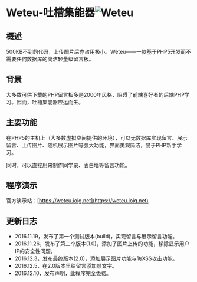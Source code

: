 # Weteu-吐槽集能器![Weteu](https://www.ioig.net/img/logo/clouds_128px_1165463_easyicon.net.png)


概述
-
500KB不到的代码，上传图片后亦占用极小。Weteu——一款基于PHP5开发而不需要任何数据库的简洁轻量级留言板。

背景
-
大多数可供下载的PHP留言板多是2000年风格，阻碍了前端喜好者的后端PHP学习。因而，吐槽集能器应运而生。

主要功能
-
在PHP5的主机上（大多数虚拟空间提供的环境），可以无数据库实现留言、展示留言、上传图片、随机展示图片等强大功能，界面美观简洁，易于PHP新手学习。

同时，可以直接用来制作同学录、表白墙等留言功能。

程序演示
-
官方演示站：[https://weteu.ioig.net](https://weteu.ioig.net)

更新日志
-
- 2016.11.19，发布了第一个测试版本(build)，实现留言与展示留言功能。
- 2016.11.26，发布了第二个版本(1.0)，添加了图片上传的功能，移除显示用户IP的安全性问题。
- 2016.12.3，发布最终版本(2.0)，添加展示图片功能与防XSS攻击功能。
- 2016.12.5，在2.0版本里给留言添加颜文字。
- 2016.12.10，发布声明，此程序完全免费。
